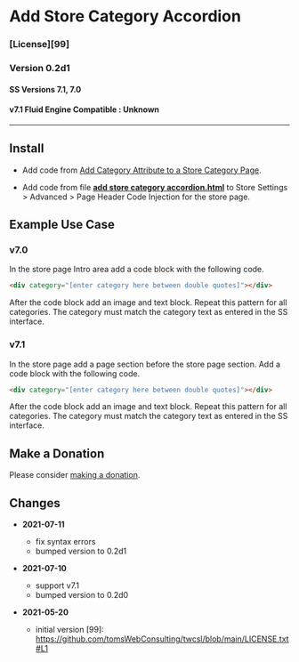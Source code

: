 # Add Store Category Accordion

### [License][99]

### Version 0.2d1

#### SS Versions 7.1, 7.0

#### v7.1 Fluid Engine Compatible : Unknown

---

## Install

* Add code from
  [Add Category Attribute to a Store Category Page](https://github.com/tomsWebConsulting/twcsl/tree/main/Add%20Category%20Attribute%20to%20a%20Store%20Category%20Page).
  
* Add code from file
  **[add store category accordion.html](add%20store%20category%20accordion.html#L1)**
  to Store Settings > Advanced > Page Header Code Injection for the store page.

## Example Use Case

### v7.0

​In the store page Intro area add a code block with the following code.

```html
<div category="[enter category here between double quotes]"></div>
```

After the code block add an image and text block. Repeat this pattern for all
categories. The category must match the category text as entered in the SS
interface.

### v7.1

​In the store page add a page section before the store page section. Add a code
block with the following code.

```html
<div category="[enter category here between double quotes]"></div>
```

After the code block add an image and text block. Repeat this pattern for all
categories. The category must match the category text as entered in the SS
interface.

## Make a Donation

Please consider
[making a donation](https://github.com/tomsWebConsulting/twcsl#make-a-donation).

## Changes

* **2021-07-11**

  * fix syntax errors
  * bumped version to 0.2d1
  
* **2021-07-10**

  * support v7.1
  * bumped version to 0.2d0
  
* **2021-05-20**

  * initial version
[99]: https://github.com/tomsWebConsulting/twcsl/blob/main/LICENSE.txt#L1
